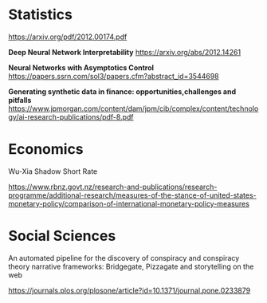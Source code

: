 # Statistics

https://arxiv.org/pdf/2012.00174.pdf

**Deep Neural Network Interpretability**
https://arxiv.org/abs/2012.14261

**Neural Networks with Asymptotics Control**
https://papers.ssrn.com/sol3/papers.cfm?abstract_id=3544698

**Generating synthetic data in finance: opportunities,challenges and pitfalls**
https://www.jpmorgan.com/content/dam/jpm/cib/complex/content/technology/ai-research-publications/pdf-8.pdf

# Economics

Wu-Xia Shadow Short Rate

https://www.rbnz.govt.nz/research-and-publications/research-programme/additional-research/measures-of-the-stance-of-united-states-monetary-policy/comparison-of-international-monetary-policy-measures


# Social Sciences

An automated pipeline for the discovery of conspiracy and conspiracy theory narrative frameworks: Bridgegate, Pizzagate and storytelling on the web

https://journals.plos.org/plosone/article?id=10.1371/journal.pone.0233879

